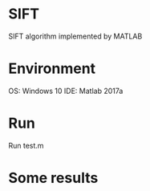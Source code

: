 # SIFT
SIFT algorithm implemented by MATLAB

# Environment
OS: Windows 10
IDE: Matlab 2017a

# Run
Run test.m

# Some results
